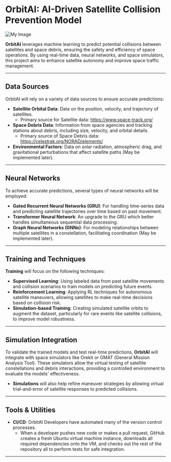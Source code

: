 # OrbitAI: AI-Driven Satellite Collision Prevention Model

![My Image](Diagrams/OrbitAI.png)

**OrbitAI** leverages machine learning to predict potential collisions between satellites and space debris, ensuring the safety and efficiency of space operations. By using real-time data, neural networks, and space simulators, this project aims to enhance satellite autonomy and improve space traffic management.

---

## Data Sources

OrbitAI will rely on a variety of data sources to ensure accurate predictions:

- **Satellite Orbital Data**: Data on the position, velocity, and trajectory of satellites.
   - Primary source for Satellite data: https://www.space-track.org/
- **Space Debris Data**: Information from space agencies and tracking stations about debris, including size, velocity, and orbital details.
   - Primary source of Space Debris data: https://celestrak.org/NORAD/elements/
- **Environmental Factors**: Data on solar radiation, atmospheric drag, and gravitational perturbations that affect satellite paths (May be implemented later).


---

## Neural Networks

To achieve accurate predictions, several types of neural networks will be employed:

- **Gated Recurrent Neural Networks (GRU)**: For handling time-series data and predicting satellite trajectories over time based on past movement.
- **Transformer Neural Network**: An upgrade to the GRU which better handles simultaneous sequential data processing.
- **Graph Neural Networks (GNNs)**: For modeling relationships between multiple satellites in a constellation, facilitating coordination (May be implemented later).


---

## Training and Techniques

**Training** will focus on the following techniques:

- **Supervised Learning**: Using labeled data from past satellite movements and collision scenarios to train models on predicting future events.
- **Reinforcement Learning**: Applying RL techniques for autonomous satellite maneuvers, allowing satellites to make real-time decisions based on collision risk.
- **Simulation-based Training**: Creating simulated satellite orbits to augment the dataset, particularly for rare events like satellite collisions, to improve model robustness.


---

## Simulation Integration

To validate the trained models and test real-time predictions, **OrbitAI** will integrate with space simulators like Orekit or GMAT (General Mission Analysis Tool). These simulators allow the virtual testing of satellite constellations and debris interactions, providing a controlled environment to evaluate the models' effectiveness.

- **Simulations** will also help refine maneuver strategies by allowing virtual trial-and-error of satellite responses to predicted collisions.


---

## Tools & Utilities

- **CI/CD**: OrbitAI Developers have automated many of the version control processes.
     - When a developer pushes new code or makes a pull request, GitHub creates a fresh Ubuntu virtual machine instance, downloads all required dependencies onto the VM, and checks out the rest of the repository all to perform tests for safe integration.
 
---
